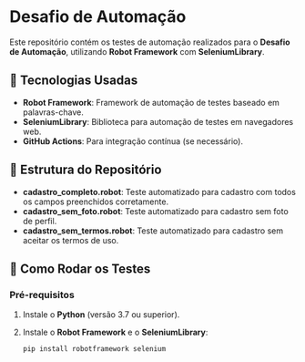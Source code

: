 # Desafio de Automação

Este repositório contém os testes de automação realizados para o **Desafio de Automação**, utilizando **Robot Framework** com **SeleniumLibrary**.

## 🔧 Tecnologias Usadas

- **Robot Framework**: Framework de automação de testes baseado em palavras-chave.
- **SeleniumLibrary**: Biblioteca para automação de testes em navegadores web.
- **GitHub Actions**: Para integração contínua (se necessário).

## 📂 Estrutura do Repositório

- **cadastro_completo.robot**: Teste automatizado para cadastro com todos os campos preenchidos corretamente.
- **cadastro_sem_foto.robot**: Teste automatizado para cadastro sem foto de perfil.
- **cadastro_sem_termos.robot**: Teste automatizado para cadastro sem aceitar os termos de uso.

## 🚀 Como Rodar os Testes

### Pré-requisitos

1. Instale o **Python** (versão 3.7 ou superior).
2. Instale o **Robot Framework** e o **SeleniumLibrary**:

   ```bash
   pip install robotframework selenium
